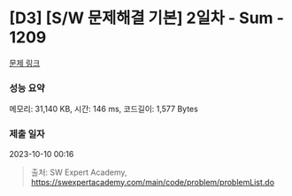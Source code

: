 # [D3] [S/W 문제해결 기본] 2일차 - Sum - 1209 

[문제 링크](https://swexpertacademy.com/main/code/problem/problemDetail.do?contestProbId=AV13_BWKACUCFAYh) 

### 성능 요약

메모리: 31,140 KB, 시간: 146 ms, 코드길이: 1,577 Bytes

### 제출 일자

2023-10-10 00:16



> 출처: SW Expert Academy, https://swexpertacademy.com/main/code/problem/problemList.do